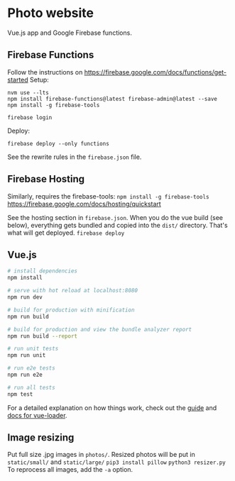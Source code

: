 # Photo website

Vue.js app and Google Firebase functions.

## Firebase Functions
Follow the instructions on https://firebase.google.com/docs/functions/get-started
Setup:
```
nvm use --lts
npm install firebase-functions@latest firebase-admin@latest --save
npm install -g firebase-tools

firebase login
```
Deploy:
```
firebase deploy --only functions
```

See the rewrite rules in the `firebase.json` file.


## Firebase Hosting
Similarly, requires the firebase-tools: `npm install -g firebase-tools`
https://firebase.google.com/docs/hosting/quickstart

See the hosting section in `firebase.json`. When you do the vue build (see below),
everything gets bundled and copied into the `dist/` directory. That's what will get deployed.
`firebase deploy`

## Vue.js

``` bash
# install dependencies
npm install

# serve with hot reload at localhost:8080
npm run dev

# build for production with minification
npm run build

# build for production and view the bundle analyzer report
npm run build --report

# run unit tests
npm run unit

# run e2e tests
npm run e2e

# run all tests
npm test
```

For a detailed explanation on how things work, check out the [guide](http://vuejs-templates.github.io/webpack/) and [docs for vue-loader](http://vuejs.github.io/vue-loader).

## Image resizing
Put full size .jpg images in `photos/`. Resized photos will be put in `static/small/` and `static/large/`
`pip3 install pillow`
`python3 resizer.py`
To reprocess all images, add the `-a` option.
